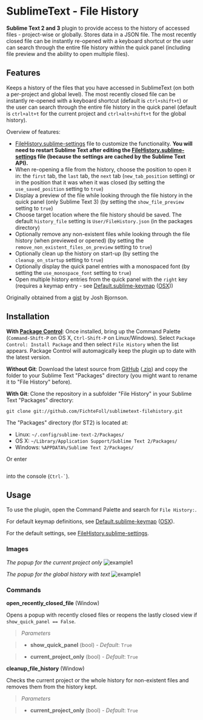 # SublimeText - File History #

**Sublime Text 2 and 3** plugin to provide access to the history of accessed files - project-wise or globally. Stores data in a JSON file. The most recently closed file can be instantly re-opened with a keyboard shortcut or the user can search through the entire file history within the quick panel (including file preview and the ability to open multiple files).  

## Features ##

Keeps a history of the files that you have accessed in SublimeText (on both a per-project and global level).  The most recently closed file can be instantly re-opened with a keyboard shortcut (default is ```ctrl+shift+t```) or the user can search through the entire file history in the quick panel (default is ```ctrl+alt+t``` for the current project and ```ctrl+alt+shift+t``` for the global history).  

Overview of features:
* [FileHistory.sublime-settings][Settings] file to customize the functionality.  **You will need to restart Sublime Text after editing the [FileHistory.sublime-settings][settings] file (because the settings are cached by the Sublime Text API).**
* When re-opening a file from the history, choose the position to open it in: the ```first``` tab, the ```last``` tab, the ```next``` tab (```new_tab_position``` setting) or in the position that it was when it was closed (by setting the ```use_saved_position``` setting to ```true```)
* Display a preview of the file while looking through the file history in the quick panel (only Sublime Text 3) (by setting the ```show_file_preview``` setting to ```true```)
* Choose target location where the file history should be saved.  The default ```history_file``` setting is ```User/FileHistory.json``` (in the packages directory)
* Optionally remove any non-existent files while looking through the file history (when previewed or opened) (by setting the ```remove_non_existent_files_on_preview``` setting to ```true```)
* Optionally clean up the history on start-up (by setting the ```cleanup_on_startup``` setting to ```true```)
* Optionally display the quick panel entries with a monospaced font (by setting the ```use_monospace_font``` setting to ```true```)
* Open multiple history entries from the quick panel with the ```right``` key (requires a keymap entry - see [Default.sublime-keymap][keymap] ([OSX][keymap-osx]))

Originally obtained from a [gist][gist] by Josh Bjornson.


## Installation ##

**With [Package Control][pck-ctrl]**: Once installed, bring up the Command Palette (`Command-Shift-P` on OS X, `Ctrl-Shift-P` on Linux/Windows). Select `Package Control: Install Package` and then select `File History` when the list appears. Package Control will automagically keep the plugin up to date with the latest version.

**Without Git**: Download the latest source from [GitHub][github] ([.zip][zipball]) and copy the folder to your Sublime Text "Packages" directory (you might want to rename it to "File History" before).

**With Git**: Clone the repository in a subfolder "File History" in your Sublime Text "Packages" directory:

    git clone git://github.com/FichteFoll/sublimetext-filehistory.git


The "Packages" directory (for ST2) is located at:

* Linux: `~/.config/sublime-text-2/Packages/`
* OS X: `~/Library/Application Support/Sublime Text 2/Packages/`
* Windows: `%APPDATA%/Sublime Text 2/Packages/`

Or enter
```print(sublime.packages_path())
```
into the console (`` Ctrl-` ``).


## Usage ##

To use the plugin, open the Command Palette and search for `File History:`.

For default keymap definitions, see [Default.sublime-keymap][keymap] ([OSX][keymap-osx]).

For the default settings, see [FileHistory.sublime-settings][settings].

### Images ###

*The popup for the current project only*
![example1][img1]

*The popup for the global history with text*
![example1][img2]

### Commands ###

**open_recently_closed_file** (Window)

Opens a popup with recently closed files or reopens the lastly closed view if `show_quick_panel == False`.

>   *Parameters*

>   - **show_quick_panel** (bool) - *Default*: `True`

>   - **current_project_only** (bool) - *Default*: `True`

**cleanup_file_history** (Window)

Checks the current project or the whole history for non-existent files and removes them from the history kept.

>   *Parameters*

>   - **current_project_only** (bool) - *Default*: `True`




[gist]: https://gist.github.com/1133602
[github]: https://github.com/FichteFoll/sublimetext-filehistory "Github.com: FichteFoll/sublime-filehistory"
[zipball]: https://github.com/FichteFoll/sublimetext-filehistory/zipball/master
[pck-ctrl]: http://wbond.net/sublime_packages/package_control "Sublime Package Control by wbond"

[settings]: FileHistory.sublime-settings "FileHistory.sublime-settings"

[keymap]: Default.sublime-keymap "Default.sublime-keymap"
[keymap-osx]: Default%20%28OSX%29.sublime-keymap "Default (OSX).sublime-keymap"

[img1]: http://i.imgur.com/6eB4c.png
[img2]: http://i.imgur.com/MzCQH.png

